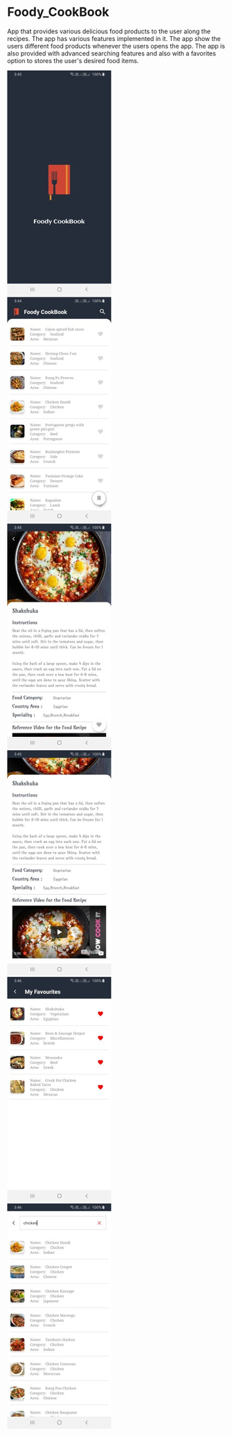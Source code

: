 # Foody_CookBook
App that provides various delicious food products to the user along the recipes. The app has various features implemented in it. The app show the users different food products whenever the users opens the app. The app is also provided with advanced searching features and also with a favorites option to stores the user's desired food items.

![](CookBook/Screenshots/Screenshot_1.png)  
![](CookBook/Screenshots/Screenshot_2.png)  
![](CookBook/Screenshots/Screenshot_3.png)  
![](CookBook/Screenshots/Screenshot_4.png)  
![](CookBook/Screenshots/Screenshot_5.png)  
![](CookBook/Screenshots/Screenshot_6.png)  

